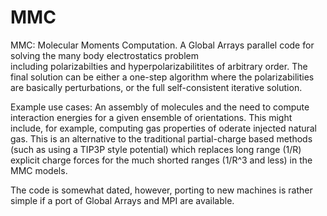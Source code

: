 # MMC
MMC: Molecular Moments Computation.
A Global Arrays parallel code for solving the many body electrostatics problem  
including polarizabilties and hyperpolarizabilitites of arbitrary order. The final
solution can be either a one-step algorithm where the polarizabilities are basically
perturbations, or the full self-consistent iterative solution.

Example use cases: An assembly of molecules and the need to compute interaction energies
for a given ensemble of orientations. This might include, for example, computing gas properties of 
oderate injected natural gas. This is an alternative to the traditional partial-charge based 
methods (such as using a TIP3P style potential) which replaces long range (1/R) explicit charge forces
for the much shorted ranges (1/R^3 and less) in the MMC models.

The code is somewhat dated, however, porting to new machines is rather simple if a port of Global Arrays and MPI
are available.
